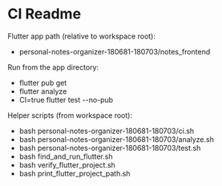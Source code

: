 # CI Readme

Flutter app path (relative to workspace root):
- personal-notes-organizer-180681-180703/notes_frontend

Run from the app directory:
- flutter pub get
- flutter analyze
- CI=true flutter test --no-pub

Helper scripts (from workspace root):
- bash personal-notes-organizer-180681-180703/ci.sh
- bash personal-notes-organizer-180681-180703/analyze.sh
- bash personal-notes-organizer-180681-180703/test.sh
- bash find_and_run_flutter.sh
- bash verify_flutter_project.sh
- bash print_flutter_project_path.sh
